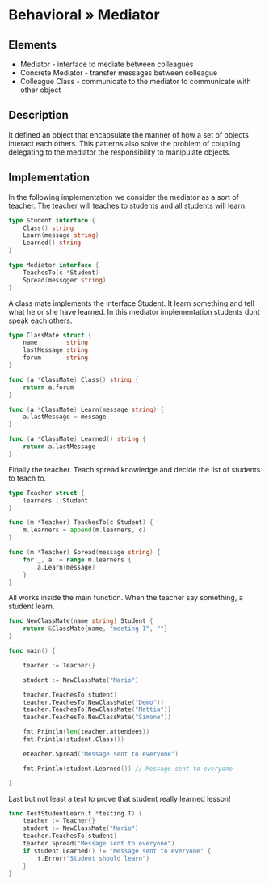 # Behavioral » Mediator

## Elements

- Mediator - interface to mediate between colleagues
- Concrete Mediator - transfer messages between colleague
- Colleague Class - communicate to the mediator to communicate with other object

## Description

It defined an object that encapsulate the manner of how a set of objects
interact each others. This patterns also solve the problem of coupling
delegating to the mediator the responsibility to manipulate objects.

## Implementation

In the following implementation we consider the mediator as a sort of teacher.
The teacher will teaches to students and all students will learn.

```go
type Student interface {
	Class() string
	Learn(message string)
	Learned() string
}

type Mediator interface {
	TeachesTo(c *Student)
	Spread(messqger string)
}
```

A class mate implements the interface Student. It learn something and tell what
he or she have learned. In this mediator implementation students dont speak
each others.

```go
type ClassMate struct {
	name        string
	lastMessage string
	forum       string
}

func (a *ClassMate) Class() string {
	return a.forum
}

func (a *ClassMate) Learn(message string) {
	a.lastMessage = message
}

func (a *ClassMate) Learned() string {
	return a.lastMessage
}
```

Finally the teacher. Teach spread knowledge and decide the list of students to
teach to.

```go
type Teacher struct {
	learners []Student
}

func (m *Teacher) TeachesTo(c Student) {
	m.learners = append(m.learners, c)
}

func (m *Teacher) Spread(message string) {
	for _, a := range m.learners {
		a.Learn(message)
	}
}
```

All works inside the main function. When the teacher say something, a student
learn.

```go
func NewClassMate(name string) Student {
	return &ClassMate{name, "meeting 1", ""}
}

func main() {

	teacher := Teacher{}

	student := NewClassMate("Mario")

	teacher.TeachesTo(student)
	teacher.TeachesTo(NewClassMate("Demo"))
	teacher.TeachesTo(NewClassMate("Mattia"))
	teacher.TeachesTo(NewClassMate("Simone"))

	fmt.Println(len(teacher.attendees))
	fmt.Println(student.Class())

	eteacher.Spread("Message sent to everyone")

	fmt.Println(student.Learned()) // Message sent to everyone

}
```

Last but not least a test to prove that student really learned lesson!

```go
func TestStudentLearn(t *testing.T) {
	teacher := Teacher{}
	student := NewClassMate("Mario")
	teacher.TeachesTo(student)
	teacher.Spread("Message sent to everyone")
	if student.Learned() != "Message sent to everyone" {
		t.Error("Student should learn")
	}
}
```
